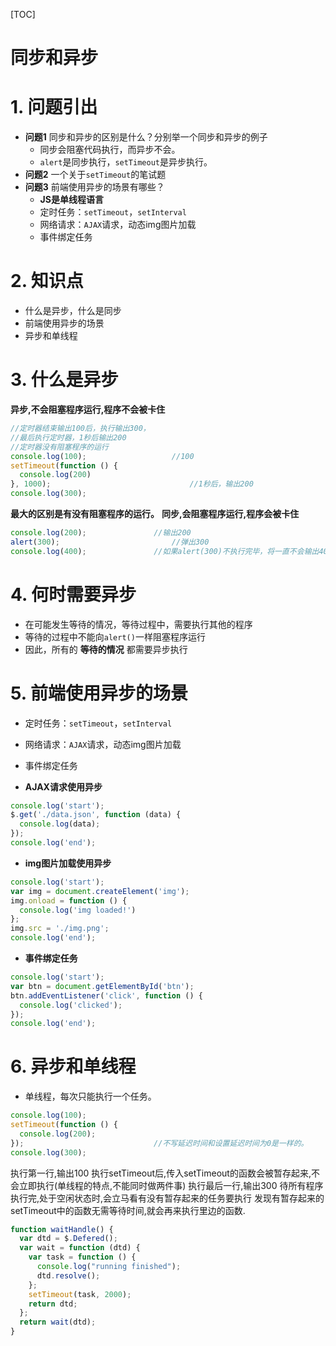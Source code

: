 [TOC]

# 同步和异步

# 1. 问题引出
+ **问题1**  同步和异步的区别是什么？分别举一个同步和异步的例子
	+ 同步会阻塞代码执行，而异步不会。
	+ `alert`是同步执行，`setTimeout`是异步执行。
+ **问题2**  一个关于`setTimeout`的笔试题
+ **问题3**  前端使用异步的场景有哪些？
	+ **JS是单线程语言**
	+ 定时任务：`setTimeout`，`setInterval`
	+ 网络请求：`AJAX`请求，动态img图片加载
	+ 事件绑定任务

# 2. 知识点
+ 什么是异步，什么是同步
+ 前端使用异步的场景
+ 异步和单线程

# 3. 什么是异步

**异步,不会阻塞程序运行,程序不会被卡住**

```javascript
//定时器结束输出100后，执行输出300，
//最后执行定时器，1秒后输出200
//定时器没有阻塞程序的运行
console.log(100);					//100
setTimeout(function () {
  console.log(200)
}, 1000); 								//1秒后，输出200
console.log(300);
```

**最大的区别是有没有阻塞程序的运行。**
**同步,会阻塞程序运行,程序会被卡住**
```javascript
console.log(200);				//输出200
alert(300);							//弹出300
console.log(400);				//如果alert(300)不执行完毕，将一直不会输出400
```

# 4. 何时需要异步
+ 在可能发生等待的情况，等待过程中，需要执行其他的程序
+ 等待的过程中不能向`alert()`一样阻塞程序运行
+ 因此，所有的 **等待的情况** 都需要异步执行

# 5. 前端使用异步的场景
+ 定时任务：`setTimeout`，`setInterval`
+ 网络请求：`AJAX`请求，动态img图片加载
+ 事件绑定任务

+ **AJAX请求使用异步**
```javascript
console.log('start');
$.get('./data.json', function (data) {
  console.log(data);
});
console.log('end');
```

+ **img图片加载使用异步**
```javascript
console.log('start');
var img = document.createElement('img');
img.onload = function () {
  console.log('img loaded!')
};
img.src = './img.png';
console.log('end');
````

+ **事件绑定任务**
```javascript
console.log('start');
var btn = document.getElementById('btn');
btn.addEventListener('click', function () {
  console.log('clicked');
});
console.log('end');
```

# 6. 异步和单线程
+ 单线程，每次只能执行一个任务。

```javascript
console.log(100);
setTimeout(function () {
  console.log(200);
});								//不写延迟时间和设置延迟时间为0是一样的。
console.log(300);
```
执行第一行,输出100
执行setTimeout后,传入setTimeout的函数会被暂存起来,不会立即执行(单线程的特点,不能同时做两件事)
执行最后一行,输出300
待所有程序执行完,处于空闲状态时,会立马看有没有暂存起来的任务要执行
发现有暂存起来的setTimeout中的函数无需等待时间,就会再来执行里边的函数.

```javascript
function waitHandle() {
  var dtd = $.Defered();
  var wait = function (dtd) {
    var task = function () {
      console.log("running finished");
      dtd.resolve();
    };
    setTimeout(task, 2000);
    return dtd;
  };
  return wait(dtd);
}
```